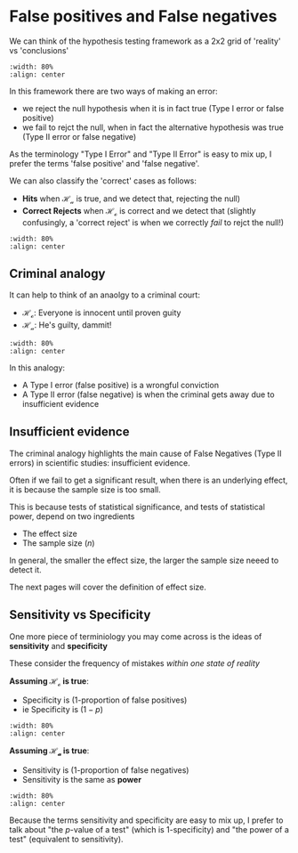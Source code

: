 # False positives and False negatives

We can think of the hypothesis testing framework as a 2x2 grid of 'reality' vs 'conclusions'

```{image} https://raw.githubusercontent.com/jillxoreilly/StatsCourseBook_2024/main/images/Chp8_grid_HoHa.png
:width: 80%
:align: center
```

In this framework there are two ways of making an error: 

* we reject the null hypothesis when it is in fact true (Type I error or false positive)
* we fail to rejct the null, when in fact the alternative hypothesis was true (Type II error or false negative)

As the terminology "Type I Error" and "Type II Error" is easy to mix up, I prefer the terms 'false positive' and 'false negative'. 

We can also classify the 'correct' cases as follows:

* **Hits** when $\mathcal{H_a}$ is true, and we detect that, rejecting the null)
* **Correct Rejects** when $\mathcal{H_o}$ is correct and we detect that (slightly confusingly, a 'correct reject' is when we correctly *fail* to rejct the null!)

```{image} https://raw.githubusercontent.com/jillxoreilly/StatsCourseBook_2024/main/images/Chp8_grid_HitsEtc.png
:width: 80%
:align: center
```

## Criminal analogy

It can help to think of an anaolgy to a criminal court:

* $\mathcal{H_o}$: Everyone is innocent until proven guity
* $\mathcal{H_a}$: He's guilty, dammit!

```{image} https://raw.githubusercontent.com/jillxoreilly/StatsCourseBook_2024/main/images/Chp8_grid_crime.png
:width: 80%
:align: center
```

In this analogy:

* A Type I error (false positive) is a wrongful conviction
* A Type II error (false negative) is when the criminal gets away due to insufficient evidence


## Insufficient evidence

The criminal analogy highlights the main cause of False Negatives (Type II errors) in scientific studies: insufficient evidence. 

Often if we fail to get a significant result, when there is an underlying effect, it is because the sample size is too small.

This is because tests of statistical significance, and tests of statistical power, depend on two ingredients

* The effect size
* The sample size ($n$)

In general, the smaller the effect size, the larger the sample size neeed to detect it.

The next pages will cover the definition of effect size.

## Sensitivity vs Specificity

One more piece of terminiology you may come across is the ideas of **sensitivity** and **specificity**

These consider the frequency of mistakes *within one state of reality*

**Assuming $\mathcal{H_o}$ is true**:
* Specificity is (1-proportion of false positives)
* ie Specificity is $(1-p)$

```{image} https://raw.githubusercontent.com/jillxoreilly/StatsCourseBook_2024/main/images/Chp8_grid_spec.png
:width: 80%
:align: center
```

**Assuming $\mathcal{H_a}$ is true**:
* Sensitivity is (1-proportion of false negatives)
* Sensitivity is the same as **power**

```{image} https://raw.githubusercontent.com/jillxoreilly/StatsCourseBook_2024/main/images/Chp8_grid_power.png
:width: 80%
:align: center
```
Because the terms sensitivity and specificity are easy to mix up, I prefer to talk about "the $p$-value of a test" (which is 1-specificity) and "the power of a test" (equivalent to sensitivity).